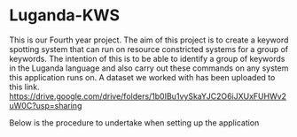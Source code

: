# Luganda-KWS
This is our Fourth year project.
The aim of this project is to create a keyword spotting system that can run on resource constricted systems for a group of keywords. The intention of this is to be able to identify a group of keywords in the Luganda language and also carry out these commands on any system this application runs on.
A dataset we worked with has been uploaded to this link.
https://drive.google.com/drive/folders/1b0IBu1vySkaYJC2O6iJXUxFUHWv2uW0C?usp=sharing


Below is the procedure to undertake when setting up the application
